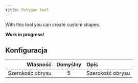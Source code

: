 ```yaml
---
title: Polygon tool
---
```


With this tool you can create custom shapes.

**Work in progress!**

## Konfiguracja

|         Własność | Domyślny | Opis             |
| ---------------: | :------: | :--------------- |
| Szerokość obrysu |     5    | Szerokość obrysu |

